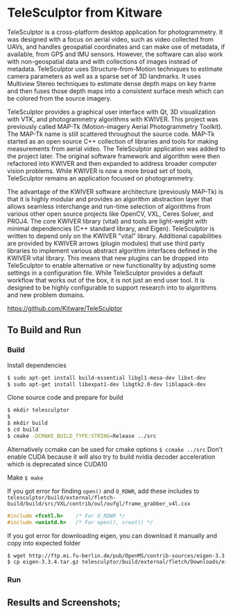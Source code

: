 # TeleSculptor from Kitware

TeleSculptor is a cross-platform desktop application for photogrammetry. It was designed with a focus on aerial video, such as video collected from UAVs, and handles geospatial coordinates and can make use of metadata, if available, from GPS and IMU sensors. However, the software can also work with non-geospatial data and with collections of images instead of metadata. TeleSculptor uses Structure-from-Motion techniques to estimate camera parameters as well as a sparse set of 3D landmarks. It uses Multiview Stereo techniques to estimate dense depth maps on key frame and then fuses those depth maps into a consistent surface mesh which can be colored from the source imagery.

TeleSculptor provides a graphical user interface with Qt, 3D visualization with VTK, and photogrammetry algorithms with KWIVER. This project was previously called MAP-Tk (Motion-imagery Aerial Photogrammetry Toolkit). The MAP-Tk name is still scattered throughout the source code. MAP-Tk started as an open source C++ collection of libraries and tools for making measurements from aerial video. The TeleSculptor application was added to the project later. The original software framework and algorithm were then refactored into KWIVER and then expanded to address broader computer vision problems. While KWIVER is now a more broad set of tools, TeleSculptor remains an application focused on photogrammetry.

The advantage of the KWIVER software architecture (previously MAP-Tk) is that it is highly modular and provides an algorithm abstraction layer that allows seamless interchange and run-time selection of algorithms from various other open source projects like OpenCV, VXL, Ceres Solver, and PROJ4. The core KWIVER library (vital) and tools are light-weight with minimal dependencies (C++ standard library, and Eigen). TeleSculptor is written to depend only on the KWIVER "vital" library. Additional capabilities are provided by KWIVER arrows (plugin modules) that use third party libraries to implement various abstract algorithm interfaces defined in the KWIVER vital library. This means that new plugins can be dropped into TeleSculptor to enable alternative or new functionality by adjusting some settings in a configuration file. While TeleSculptor provides a default workflow that works out of the box, it is not just an end user tool. It is designed to be highly configurable to support research into to algorithms and new problem domains.

https://github.com/Kitware/TeleSculptor

## To Build and Run

### Build

Install dependencies
```bash
$ sudo apt-get install build-essential libgl1-mesa-dev libxt-dev
$ sudo apt-get install libexpat1-dev libgtk2.0-dev liblapack-dev
```

Clone source code and prepare for build
```bash
$ mkdir telesculptor
$ 
$ mkdir build
$ cd build
$ cmake -DCMAKE_BUILD_TYPE:STRING=Release ../src
```

Alternatively ccmake can be used for cmake options
`$ ccmake ../src`
Don't enable CUDA because it will also try to build nvidia decoder acceleration which is deprecated since CUDA10

Make
`$ make`

If you got error for finding `open()` and `O_RDWR`, add these includes to 
`telesculptor/build/external/fletch-build/build/src/VXL/contrib/oul/oufgl/frame_grabber_v4l.cxx`
```cpp
#include <fcntl.h>    /* For O_RDWR */
#include <unistd.h>   /* For open(), creat() */
```

If you got error for downloading eigen, you can download it manually and copy into expected folder
```bash
$ wget http://ftp.mi.fu-berlin.de/pub/OpenMS/contrib-sources/eigen-3.3.4.tar.gz
$ cp eigen-3.3.4.tar.gz telesculptor/build/external/fletch/Downloads/eigen-3.3.4.tar.gz
```


### Run


## Results and Screenshots;
